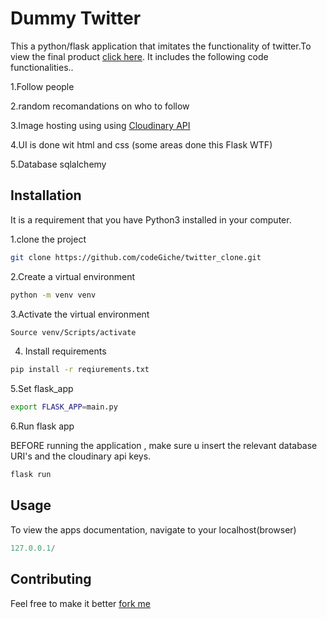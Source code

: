 # Dummy Twitter 

This a python/flask application that imitates the functionality of twitter.To view the final product [click here](https://giche-dummy-twitter.herokuapp.com/). It includes the following code functionalities..

1.Follow  people 

2.random recomandations on who to follow

3.Image hosting using using [Cloudinary API](https://cloudinary.com/)

4.UI is done wit html and css (some areas done this Flask WTF)

5.Database sqlalchemy


## Installation 


It is a requirement that you have Python3 installed in your computer.

1.clone the project

```bash
git clone https://github.com/codeGiche/twitter_clone.git
```
2.Create a virtual environment
```bash
python -m venv venv
```
3.Activate the virtual environment
```bash
Source venv/Scripts/activate
```
4. Install requirements
```bash
pip install -r reqiurements.txt
```
5.Set flask_app 
```bash
export FLASK_APP=main.py
```
6.Run flask app

BEFORE running the application , make sure u insert the relevant database URI's and the cloudinary api keys.

```bash
flask run
```

## Usage
To view the apps documentation, navigate to your localhost(browser)
```python
127.0.0.1/
```

## Contributing
Feel free to make it better [fork me](https://github.com/codeGiche/twitter_clone.git)

